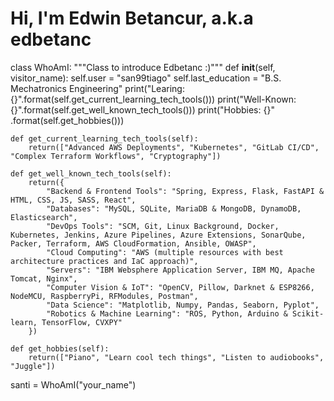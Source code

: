 # Hi, I'm Edwin Betancur, a.k.a edbetanc

class WhoAmI:
    """Class to introduce Edbetanc :)"""
    def __init__(self, visitor_name):
        self.user = "san99tiago"
        self.last_education = "B.S. Mechatronics Engineering"
        print("Learing: {}".format(self.get_current_learning_tech_tools()))
        print("Well-Known: {}".format(self.get_well_known_tech_tools()))
        print("Hobbies: {}" .format(self.get_hobbies()))

    def get_current_learning_tech_tools(self):
        return(["Advanced AWS Deployments", "Kubernetes", "GitLab CI/CD", "Complex Terraform Workflows", "Cryptography"])

    def get_well_known_tech_tools(self):
        return({
            "Backend & Frontend Tools": "Spring, Express, Flask, FastAPI & HTML, CSS, JS, SASS, React",
            "Databases": "MySQL, SQLite, MariaDB & MongoDB, DynamoDB, Elasticsearch",
            "DevOps Tools": "SCM, Git, Linux Background, Docker, Kubernetes, Jenkins, Azure Pipelines, Azure Extensions, SonarQube, Packer, Terraform, AWS CloudFormation, Ansible, OWASP",
            "Cloud Computing": "AWS (multiple resources with best architecture practices and IaC approach)",
            "Servers": "IBM Websphere Application Server, IBM MQ, Apache Tomcat, Nginx",
            "Computer Vision & IoT": "OpenCV, Pillow, Darknet & ESP8266, NodeMCU, RaspberryPi, RFModules, Postman",
            "Data Science": "Matplotlib, Numpy, Pandas, Seaborn, Pyplot",
            "Robotics & Machine Learning": "ROS, Python, Arduino & Scikit-learn, TensorFlow, CVXPY"
        })

    def get_hobbies(self):
        return(["Piano", "Learn cool tech things", "Listen to audiobooks", "Juggle"])

santi = WhoAmI("your_name")
